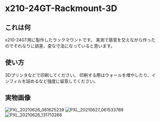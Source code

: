 # x210-24GT-Rackmount-3D

## これは何
x210-24GT用に製作したラックマウントです。
実測で感覚を交えながら作ったのでそれなりに誤差、変な寸法になっていると思います。

## 使い方
3Dプリンタなどで印刷してください。
印刷する際はウォールを増やしたり、インフィルを詰めるなど強度に留意してください。

## 実物画像
![PXL_20210626_081625239](https://user-images.githubusercontent.com/19991619/124297643-3e326700-db96-11eb-84ce-8923eeaa6a68.jpg)
![PXL_20210627_061533789](https://user-images.githubusercontent.com/19991619/124297339-ee53a000-db95-11eb-9e83-a1957f374501.jpg)
![PXL_20210626_131713266](https://user-images.githubusercontent.com/19991619/124297651-3f639400-db96-11eb-8c1d-6fdf7d4068ac.jpg)
